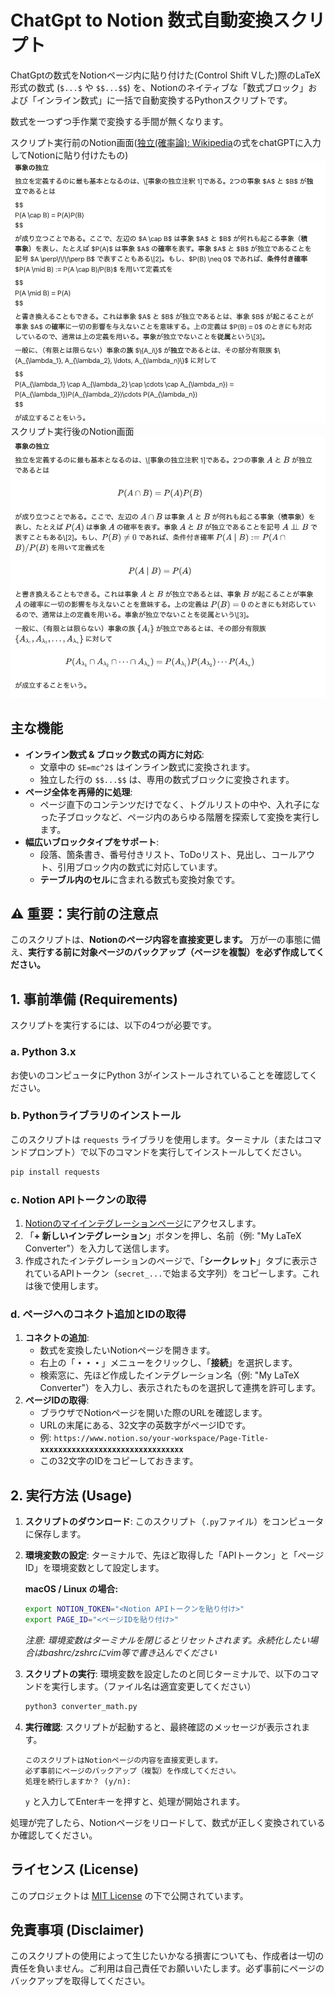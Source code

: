 # ChatGpt to Notion 数式自動変換スクリプト

ChatGptの数式をNotionページ内に貼り付けた(Control Shift Vした)際のLaTeX形式の数式 (`$...$` や `$$...$$`) を、Notionのネイティブな「数式ブロック」および「インライン数式」に一括で自動変換するPythonスクリプトです。

数式を一つずつ手作業で変換する手間が無くなります。


スクリプト実行前のNotion画面([独立(確率論): Wikipedia](https://ja.wikipedia.org/wiki/%E7%8B%AC%E7%AB%8B_(%E7%A2%BA%E7%8E%87%E8%AB%96))の式をchatGPTに入力してNotionに貼り付けたもの)
![数式の変換前](images/1.png)
スクリプト実行後のNotion画面
![数式の変換後](images/2.png)


## 主な機能

  * **インライン数式 & ブロック数式の両方に対応**:
      * 文章中の `$E=mc^2$` はインライン数式に変換されます。
      * 独立した行の `$$...$$` は、専用の数式ブロックに変換されます。
  * **ページ全体を再帰的に処理**:
      * ページ直下のコンテンツだけでなく、トグルリストの中や、入れ子になった子ブロックなど、ページ内のあらゆる階層を探索して変換を実行します。
  * **幅広いブロックタイプをサポート**:
      * 段落、箇条書き、番号付きリスト、ToDoリスト、見出し、コールアウト、引用ブロック内の数式に対応しています。
      * **テーブル内のセル**に含まれる数式も変換対象です。

[//]: # (  * **堅牢なエラー処理**:)

[//]: # (      * Notion APIのレート制限（一度にアクセスしすぎた際のエラー）を自動で検知し、適切な時間待機してから処理を再開します。)

[//]: # (      * 万が一、処理に失敗したブロックがあった場合は、最後にそのIDを一覧で報告します。)

## ⚠️ 重要：実行前の注意点

このスクリプトは、**Notionのページ内容を直接変更します。**
万が一の事態に備え、**実行する前に対象ページのバックアップ（ページを複製）を必ず作成してください。**

## 1\. 事前準備 (Requirements)

スクリプトを実行するには、以下の4つが必要です。

### a. Python 3.x

お使いのコンピュータにPython 3がインストールされていることを確認してください。

### b. Pythonライブラリのインストール

このスクリプトは `requests` ライブラリを使用します。ターミナル（またはコマンドプロンプト）で以下のコマンドを実行してインストールしてください。

```bash
pip install requests
```

### c. Notion APIトークンの取得

1.  [Notionのマイインテグレーションページ](https://www.notion.so/my-integrations)にアクセスします。
2.  「**+ 新しいインテグレーション**」ボタンを押し、名前（例: "My LaTeX Converter"）を入力して送信します。
3.  作成されたインテグレーションのページで、「**シークレット**」タブに表示されているAPIトークン（`secret_...`で始まる文字列）をコピーします。これは後で使用します。

### d. ページへのコネクト追加とIDの取得

1.  **コネクトの追加**:
      * 数式を変換したいNotionページを開きます。
      * 右上の「**・・・**」メニューをクリックし、「**接続**」を選択します。
      * 検索窓に、先ほど作成したインテグレーション名（例: "My LaTeX Converter"）を入力し、表示されたものを選択して連携を許可します。
2.  **ページIDの取得**:
      * ブラウザでNotionページを開いた際のURLを確認します。
      * URLの末尾にある、32文字の英数字がページIDです。
      * 例: `https://www.notion.so/your-workspace/Page-Title-`**`xxxxxxxxxxxxxxxxxxxxxxxxxxxxxxxx`**
      * この32文字のIDをコピーしておきます。

## 2\. 実行方法 (Usage)

1.  **スクリプトのダウンロード**:
    このスクリプト（`.py`ファイル）をコンピュータに保存します。

2.  **環境変数の設定**:
    ターミナルで、先ほど取得した「APIトークン」と「ページID」を環境変数として設定します。

    **macOS / Linux の場合:**

    ```bash
    export NOTION_TOKEN="<Notion APIトークンを貼り付け>"
    export PAGE_ID="<ページIDを貼り付け>"
    ```
    
    *注意: 環境変数はターミナルを閉じるとリセットされます。永続化したい場合はbashrc/zshrcにvim等で書き込んでください*


[//]: # (3. )

[//]: # (    **Windows &#40;コマンドプロンプト&#41; の場合:**)

[//]: # ()
[//]: # (    ```bash)

[//]: # (    set "NOTION_TOKEN=<ここにあなたのNotion APIトークンを貼り付け>")

[//]: # (    set "PAGE_ID=<ここにあなたのページIDを貼り付け>")

[//]: # (    ```)

[//]: # ()
[//]: # (    **Windows &#40;PowerShell&#41; の場合:**)

[//]: # ()
[//]: # (    ```powershell)

[//]: # (    $env:NOTION_TOKEN="<ここにあなたのNotion APIトークンを貼り付け>")

[//]: # (    $env:PAGE_ID="<ここにあなたのページIDを貼り付け>")

[//]: # (    ```)



3.  **スクリプトの実行**:
    環境変数を設定したのと同じターミナルで、以下のコマンドを実行します。（ファイル名は適宜変更してください）

    ```bash
    python3 converter_math.py 
    ```

4.  **実行確認**:
    スクリプトが起動すると、最終確認のメッセージが表示されます。

    ```
    このスクリプトはNotionページの内容を直接変更します。
    必ず事前にページのバックアップ（複製）を作成してください。
    処理を続行しますか？ (y/n):
    ```

    `y` と入力してEnterキーを押すと、処理が開始されます。

処理が完了したら、Notionページをリロードして、数式が正しく変換されているか確認してください。

## ライセンス (License)

このプロジェクトは [MIT License](https://www.google.com/search?q=LICENSE) の下で公開されています。

## 免責事項 (Disclaimer)

このスクリプトの使用によって生じたいかなる損害についても、作成者は一切の責任を負いません。ご利用は自己責任でお願いいたします。必ず事前にページのバックアップを取得してください。